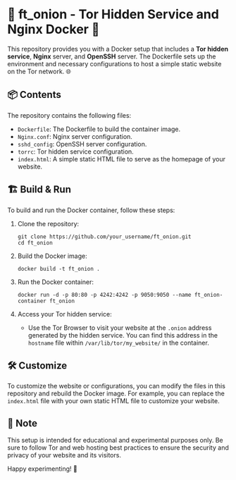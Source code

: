 # 🚀 ft_onion - Tor Hidden Service and Nginx Docker 🚀

This repository provides you with a Docker setup that includes a **Tor hidden service**, **Nginx** server, and **OpenSSH** server. The Dockerfile sets up the environment and necessary configurations to host a simple static website on the Tor network. 🌐

## 📦 Contents

The repository contains the following files:

- `Dockerfile`: The Dockerfile to build the container image.
- `Nginx.conf`: Nginx server configuration.
- `sshd_config`: OpenSSH server configuration.
- `torrc`: Tor hidden service configuration.
- `index.html`: A simple static HTML file to serve as the homepage of your website.

## 🏗️ Build & Run

To build and run the Docker container, follow these steps:

1. Clone the repository:
   ```
   git clone https://github.com/your_username/ft_onion.git
   cd ft_onion
   ```

2. Build the Docker image:
   ```
   docker build -t ft_onion .
   ```

3. Run the Docker container:
   ```
   docker run -d -p 80:80 -p 4242:4242 -p 9050:9050 --name ft_onion-container ft_onion
   ```

4. Access your Tor hidden service:
   - Use the Tor Browser to visit your website at the `.onion` address generated by the hidden service. You can find this address in the `hostname` file within `/var/lib/tor/my_website/` in the container.

## 🛠️ Customize

To customize the website or configurations, you can modify the files in this repository and rebuild the Docker image. For example, you can replace the `index.html` file with your own static HTML file to customize your website.

## 📝 Note

This setup is intended for educational and experimental purposes only. Be sure to follow Tor and web hosting best practices to ensure the security and privacy of your website and its visitors.

Happy experimenting! 🎉
